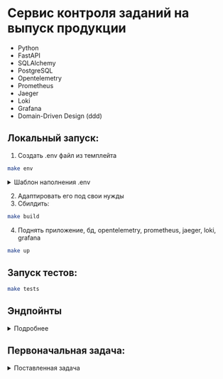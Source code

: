 # Сервис контроля заданий на выпуск продукции

- Python
- FastAPI
- SQLAlchemy
- PostgreSQL
- Opentelemetry
- Prometheus
- Jaeger
- Loki
- Grafana
- Domain-Driven Design (ddd)

## Локальный запуск:

1. Создать .env файл из темплейта
```bash
make env
```

<details> <summary> Шаблон наполнения .env </summary>

```
Example of filling a file .env:

DRIVER=postgresql+asyncpg
DB_HOST=postgres
DB_PORT=5432
DB_NAME=postgres
DB_USER=postgres
DB_PASS=postgres

OTEL=true
```

</details>

2. Адаптировать его под свои нужды
3. Сбилдить:

```bash
make build
```

4. Поднять приложение, бд, opentelemetry, prometheus, jaeger, loki, grafana


```bash
make up
```

## Запуск тестов:

```bash
make tests
```

## Эндпойнты

<details> 
<summary> Подробнее </summary>

### Эндпойнт добавления сменных заданий: 

```python 
POST http://127.0.0.1:8000/tasks/add
```

```
[
  {
    "СтатусЗакрытия": true,
    "ПредставлениеЗаданияНаСмену": "string",
    "Линия": "string",
    "Смена": "string",
    "Бригада": "string",
    "НомерПартии": 0,
    "ДатаПартии": "2024-02-15",
    "Номенклатура": "string",
    "КодЕКН": "string",
    "ИдентификаторРЦ": "string",
    "ДатаВремяНачалаСмены": "2024-02-15T06:52:01.768Z",
    "ДатаВремяОкончанияСмены": "2024-02-15T06:52:01.768Z"
  }
]
```

Ответ:


###  Эндпойнт получения сменного задания по ID:

```python 
GET http://127.0.0.1:8000/tasks/{id}
```

Ответ:

```
{
  "id": 1,
  "status_closed": false,
  "shift_task_representation": "Задание на тестовую смену 10817446",
  "line": "Линия 10817446",
  "shift": "Смена 10817446",
  "brigade": "Бригада 10817446",
  "batch_number": 24472756,
  "batch_date": "2024-02-15",
  "nomenclature": "№ 10817446",
  "code_ekn": "654651",
  "identifier_rc": "6553661",
  "shift_start_time": "2024-02-15T15:00:00Z",
  "shift_end_time": "2024-02-15T03:00:00Z",
  "closed_at": null,
  "products": [
    {
      "id": 1,
      "product_code": "string",
      "is_aggregated": false,
      "aggregated_at": null,
      "task_id": 1
    }
  ]
}
```

###  Эндпойнт изменения сменного задания по ID:

```python 
PATCH http://127.0.0.1:8000/tasks/{id}
```

```
{
  "СтатусЗакрытия": true,
  "ПредставлениеЗаданияНаСмену": "string",
  "Линия": "string",
  "Смена": "string",
  "Бригада": "string",
  "Номенклатура": "string",
  "КодЕКН": "string",
  "ИдентификаторРЦ": "string",
  "ДатаВремяНачалаСмены": "2024-02-15T06:52:37.241Z",
  "ДатаВремяОкончанияСмены": "2024-02-15T06:52:37.241Z"
}
```

Ответ:

```
{
  "id": 2,
  "status_closed": true,
  "shift_task_representation": "string",
  "line": "string",
  "shift": "string",
  "brigade": "string",
  "batch_number": 34960791,
  "batch_date": "2024-02-15",
  "nomenclature": "string",
  "code_ekn": "string",
  "identifier_rc": "string",
  "shift_start_time": "2024-02-15T06:56:08.237000Z",
  "shift_end_time": "2024-02-15T06:56:08.237000Z",
  "closed_at": "2024-02-15T06:57:08.211670",
  "products": []
}
```

###  Эндпойнт получения списка сменных заданий по фильтрам:

```python 
GET http://127.0.0.1:8000/tasks?page=0&size=3&order_by=batch_number
```

Ответ:
```{
  "data": [
    {
      "id": 5,
      "status_closed": false,
      "shift_task_representation": "Задание на тестовую смену 10817446",
      "line": "Линия 10817446",
      "shift": "Смена 10817446",
      "brigade": "Бригада 10817446",
      "batch_number": 10817446,
      "batch_date": "2024-02-15",
      "nomenclature": "№ 10817446",
      "code_ekn": "654651",
      "identifier_rc": "6553661",
      "shift_start_time": "2024-02-15T15:00:00Z",
      "shift_end_time": "2024-02-15T03:00:00Z",
      "closed_at": null,
      "products": []
    },
    {
      "id": 1,
      "status_closed": false,
      "shift_task_representation": "Задание на тестовую смену 10817446",
      "line": "Линия 10817446",
      "shift": "Смена 10817446",
      "brigade": "Бригада 10817446",
      "batch_number": 24472756,
      "batch_date": "2024-02-15",
      "nomenclature": "№ 10817446",
      "code_ekn": "654651",
      "identifier_rc": "6553661",
      "shift_start_time": "2024-02-15T15:00:00Z",
      "shift_end_time": "2024-02-15T03:00:00Z",
      "closed_at": null,
      "products": [
        {
          "id": 1,
          "product_code": "string",
          "is_aggregated": false,
          "aggregated_at": null,
          "task_id": 1
        }
      ]
    },
    {
      "id": 6,
      "status_closed": false,
      "shift_task_representation": "Задание на тестовую смену 32067607",
      "line": "Линия 32067607",
      "shift": "Смена 32067607",
      "brigade": "Бригада 32067607",
      "batch_number": 32067607,
      "batch_date": "2024-02-15",
      "nomenclature": "№ 32067607",
      "code_ekn": "654651",
      "identifier_rc": "6553661",
      "shift_start_time": "2024-02-15T15:00:00Z",
      "shift_end_time": "2024-02-15T03:00:00Z",
      "closed_at": null,
      "products": []
    }
  ],
  "page": 0,
  "size": 3,
  "total": 1
}
```

###  Эндпойнт добавления продукта: 

```python 
POST http://127.0.0.1:8000/products/add
```

```
[
  {
    "УникальныйКодПродукта": "string",
    "НомерПартии": 0,
    "ДатаПартии": "2024-02-15"
  }
]
```

###  Эндпойнт "аггрегации" продукции:

```python 
POST http://127.0.0.1:8000/products/aggregate
```

```
{
  "task_id": 4,
  "product_code": "tg23g3geg"
}
```

Ответ:

```
{
  "detail": "tg23g3geg"
}
```
</details>

## Первоначальная задача:

<details> 
<summary> Поставленная задача </summary>
# Тестовое задание на позицию backend разработчика

Вам необходимо разработать систему **контроля заданий на выпуск продукции**.
Её функционал заключается в том, чтобы получать сменные задания (партии) и уникальные идентификаторы продукции в рамках этой партии, а так же проверять (по запросу из внешней системы), принадлежит ли данный идентификатор продукции данной партии.

Язык программирования -- Python, фреймворк -- FastAPI, БД -- PostgreSQL.

Для выполнения этого задания используйте этот репозиторий как template (кнопка ``Use this template``), перед отправкой заполните следующие пункты:

**Основные задачи:**

- [ ] Эндпойнт добавления сменных заданий
- [ ] Эндпойнт получения сменного задания по ID
- [ ] Эндпойнт изменения сменного задания по ID
- [ ] Эндпойнт получения списка сменных заданий по фильтрам
- [ ] Эндпойнт "аггрегации" продукции

**Задачи "со звездочкой":**

- [ ] Тесты
- [ ] docker
- [ ] Базовый CI/CD

**Запуск проекта:**

Опишите, как запустить ваш проект и как запустить тесты (если они есть).

Решение нужно отправить в виде ссылки на ваш репозиторий с проектом (не забудьте сделать его публичным).

Пожалуйста, в ходе решения этой задачи постарайтесь комитить ваши действия (а не просто отправить готовое решение одним коммитом), нам важно оценить не только ваше решение, но и как вы к нему пришли.

Нам будет особенно приятно, если вы будете использовать [conventional commits](https://www.conventionalcommits.org/en/v1.0.0/#summary).

Если в ходе реализации возникнут какие-то вопросы, смело задавайте их в [issues](https://github.com/axon-expert/backend-test-task/issues) данного репозитория, мы на них обязательно ответим.

## Основные задачи

### Эндпойнт добавления сменных заданий

Принимает список сменных заданий в виде json.

Сменное задание состоит из следующих полей с следующими типами:

**СтатусЗакрытия**: bool

**ПредставлениеЗаданияНаСмену**: str

**Рабочий центр**: str

**Смена**: str

**Бригада**: str

**НомерПартии**: int

**ДатаПартии**: date

**Номенклатура**: str

**КодЕКН**: str

**ИдентификаторРЦ**: str

**ДатаВремяНачалаСмены**: datetime

**ДатаВремяОкончанияСмены**: datetime

Пример:
```json
[
	{
		"СтатусЗакрытия": false,
		"ПредставлениеЗаданияНаСмену": "Задание на смену 2345",
		"Линия": "Т2",
		"Смена": "1",
		"Бригада": "Бригада №4",
		"НомерПартии": 22222,
		"ДатаПартии": "2024-01-30",
		"Номенклатура": "Какая то номенклатура",
		"КодЕКН": "456678",
		"ИдентификаторРЦ": "A",
		"ДатаВремяНачалаСмены": "2024-01-30T20:00:00+05:00",
		"ДатаВремяОкончанияСмены": "2024-01-31T08:00:00+05:00"
	}
]
```

Да, поля на русском, потому что эти данные приходят из корпоративной системы заказчика) Чтобы корректно с этим работать, советуем использовать [validation_alias](https://docs.pydantic.dev/latest/concepts/fields/#field-aliases) в ваших pydantic моделях. Как эти поля назвать в ваших pydantic моделях, остается на ваше усмотрение.

Каким образом хранить это в БД остается так же на ваше усмотрение, кроме одного момента: у сменного задания по-мимо поля ``СтатусЗакрытия`` должно быть поле ``closed_at`` (время закрытия), которое выставляется при закрытии партии (если она еще открыта, то это поле имеет значение ``null``). Так же у сменного задания должен быть какой-то внутренний id (в качестве ``primary key``), по которому можно было бы получить информацию о конкретном сменном задании, либо же изменить ее (например, закрыть сменное задание).

Важно: пара НомерПартии и ДатаПартии всегда уникальна! Если уже существует какая-то партия с аналогичным номером партии и датой партии, мы должны ее перезаписать.

### Эндпойнт получения сменного задания (партии) по ID (``primary key``).
Данный эндпойнт должен вернуть json с сменным заданием по его внутреннему ID вместе с списком уникальных кодов продукции, привязанных к этой партии (о привязке уникальных кодов продукции к партии далее).

Если сменного задания с данным ID нет, то вернуть 404 ошибку.

В респонсе нет нужды использовать поля на русском языке, этот эндпойнт используем мы, а не заказчик. (то есть в респонсе будут поля с такими же названиями, какие вы им дали)

### Эндпойнт изменения сменного задания (партии) по ID (``primary key``).
Данный эндпойнт должен позволять изменить одно или несколько полей. Если сменного задания с данным ID нет, то вернуть 404 ошибку.

На вход должен быть json с полями и их новыми значениями (без ``closed_at`` и ``id``). Если какого-то поля в json'е нет, то нужно оставить то значение, которое было изначально.
Если статус закрытия партии меняется на ``True``, то в ``closed_at`` необходимо выставить текущий ``datetime``, а если наоборот -- то ``null``.

Советуем для этого использовать специальную pydantic модель с ``Optional`` полями (у которых дефолтное значение ``None``). В данной модели нет нужды использовать ``validation_alias``, наименования полей будет такое, какое вы сами написали.

В качестве респонса необходимо вернуть json обновленной партии.

### Эндпойнт получения сменных заданий по различным фильтрам 

Данный эндпойнт должен возвращать json со списком сменных заданий по различным фильтрам (СтатусЗакрытия, НомерПартии, ДатаПартии и так далее, рассчитываем на ваш полет фантазии).

Тут уже нет нужды использовать поля на русском языке, с этими данными работаем мы.

Желательно реализовать механизм пагинации (с помощью ``offset`` и ``limit``).

### Эндпойнт добавления продукции для сменного задания (партии).

Данный эндпойнт получает из корпоративной системы заказчика список уникальных кодов продукциии сменных заданий (НомерПартии и ДатаПартии), к которому данный код продукции **привязана**.

Пример:
```json
[
	{
		"УникальныйКодПродукта": "12gRV60MMsn1",
		"НомерПартии": 22222,
		"ДатаПартии": "2024-01-30"
	},
	{
		"УникальныйКодПродукта": "12gRV60MMsn2",
		"НомерПартии": 33333,
		"ДатаПартии": "2024-01-31"
	}
]
```

Необходимо сохранить уникальный код продукции с привязкой к партии. Дополнительно к коду добавить поля ``is_aggregated`` (bool поле, был ли данный уникальный код продукции уже аггрегирован) и ``aggregated_at`` (datetime, когда была аггрегирована продукция с данным уникальным кодом). Если продукция передана с несуществующей партией (нет сменного задания с указаным номером партии и датой партии), то данную продукцию можно игнорировать.

Уникальный код должен быть уникальным в принципе (а не только в рамках какой-то партии). Если переданная продукция с данным уникальным кодом уже существует, то ее можно игнорировать.

### Эндпойнт "аггрегации" продукции.
Данный эндпойнт принимает ID партии (``primary key``) и уникальный код продукции. Если данный уникальный код продукции существует и привязан к партии с данным ID, и при этом данный уникальный код продукции не был использован (аггрегирован), то необходимо изменить ``is_aggregated`` на true и ``aggregated_at`` на текущий ``datetime`` и вернуть уникальный код в виде json-а.

Если данный уникальный код уже был использован, то вернуть 400 ошибку с описанием: "unique code already used at {aggregated_at}".

Если уникальный код существует, но привязан к другой партии, необходимо вернуть 400 ошибку с описанием: "unique code is attached to another batch".

Если продукции с данным уникальным кодом не существует, то необходимо вернуть 404 ошибку.

Формат входных данных выбираете вы сами.

## Задания "со звездочкой"

### Добавить тесты (unit, functional, integration)

### Использовать контейнеризацию (docker)

### Базовый CI/CD
Используя ``Github actions``:
1. Добавить проверку кода линтерами (mypy, flake8) и форматтерами (black, isort). Вместо flake8, isort и black можно использовать ruff.
2. Добавить запуск тестов (если есть).
3. Добавить сборку проекта в docker образ и отправку этого образа в docker hub или github container registry.
</details>

